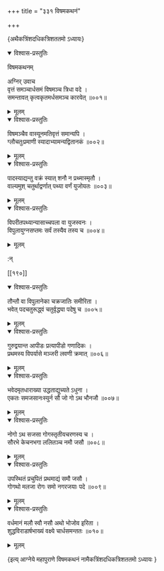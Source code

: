 +++
title = "३३१ विषमकथनं"

+++

\{अथैकत्रिंशदधिकत्रिशततमो ऽध्यायः\}


<details open><summary>विश्वास-प्रस्तुतिः</summary>

विषमकथनम्  
    
अग्निर् उवाच  
वृत्तं समञ्चार्धसमं विषमञ्च त्रिधा वदे   ।  
समन्तावत् कृत्वकृतमर्धसमञ्च कारयेत् ॥००१॥
</details>

<details><summary>मूलम्</summary>

विषमकथनम्  
    
अग्निर् उवाच  
वृत्तं समञ्चार्धसमं विषमञ्च त्रिधा वदे   ।  
समन्तावत् कृत्वकृतमर्धसमञ्च कारयेत् ॥००१॥
</details>  

<details open><summary>विश्वास-प्रस्तुतिः</summary>

विषमञ्चैव वास्यूनमतिवृत्तं समान्यपि ।  
ग्लौचतुःप्रमाणी स्यादाभ्यामन्यद्वितानकं   ॥००२॥
</details>

<details><summary>मूलम्</summary>

विषमञ्चैव वास्यूनमतिवृत्तं समान्यपि ।  
ग्लौचतुःप्रमाणी स्यादाभ्यामन्यद्वितानकं   ॥००२॥
</details>  

<details open><summary>विश्वास-प्रस्तुतिः</summary>

पादस्याद्यन्तु वक्रं स्यात् शनौ न प्रथ्मास्मृतौ   ।  
वाल्यमुश् चतुर्थाद्वर्णात् पथ्या वर्णं युजोयतः   ॥००३॥
</details>

<details><summary>मूलम्</summary>

पादस्याद्यन्तु वक्रं स्यात् शनौ न प्रथ्मास्मृतौ   ।  
वाल्यमुश् चतुर्थाद्वर्णात् पथ्या वर्णं युजोयतः   ॥००३॥
</details>  

<details open><summary>विश्वास-प्रस्तुतिः</summary>

विपरीतपथ्यान्यासाच्चपला वा युजस्वनः ।  
विपुलायुग्नसप्तमः सर्वं तस्यैव तस्य च ॥००४॥
</details>

<details><summary>मूलम्</summary>

विपरीतपथ्यान्यासाच्चपला वा युजस्वनः ।  
विपुलायुग्नसप्तमः सर्वं तस्यैव तस्य च ॥००४॥
</details>  
    
:न्  
    
[^१]: नः पूर्व इति ख॥  
    
[^२]: ह्य् अ तियेकनुरुमिति ञ॥  

[[१९०]]
    

<details open><summary>विश्वास-प्रस्तुतिः</summary>

तौन्तौ वा विपुलानेका चक्रजातिः समीरिता ।  
भवेत् पदचतुरूद्ध्वं चतुर्वृद्ध्या पदेषु च ॥००५॥
</details>

<details><summary>मूलम्</summary>

तौन्तौ वा विपुलानेका चक्रजातिः समीरिता ।  
भवेत् पदचतुरूद्ध्वं चतुर्वृद्ध्या पदेषु च ॥००५॥
</details>  

<details open><summary>विश्वास-प्रस्तुतिः</summary>

गुरुद्वयान्त आपीडः प्रत्यापीडो गणादिकः   ।  
प्रथमस्य विपर्यासे मञ्जरी लवणी क्रमात् ॥००६॥
</details>

<details><summary>मूलम्</summary>

गुरुद्वयान्त आपीडः प्रत्यापीडो गणादिकः   ।  
प्रथमस्य विपर्यासे मञ्जरी लवणी क्रमात् ॥००६॥
</details>  

<details open><summary>विश्वास-प्रस्तुतिः</summary>

भवेदमृतधाराख्या उद्धताद्युच्यते ऽधुना ।  
एकतः समजसानःस्युर्न सौ जो गो ऽथ भौनजौ ॥००७॥
</details>

<details><summary>मूलम्</summary>

भवेदमृतधाराख्या उद्धताद्युच्यते ऽधुना ।  
एकतः समजसानःस्युर्न सौ जो गो ऽथ भौनजौ ॥००७॥
</details>  

<details open><summary>विश्वास-प्रस्तुतिः</summary>

नोगो ऽथ सजसा गोगस्तृतीयचरणस्य च ।  
सौरभे केचनभगा ललितञ्च नमौ जसौ ॥००८॥
</details>

<details><summary>मूलम्</summary>

नोगो ऽथ सजसा गोगस्तृतीयचरणस्य च ।  
सौरभे केचनभगा ललितञ्च नमौ जसौ ॥००८॥
</details>  

<details open><summary>विश्वास-प्रस्तुतिः</summary>

उपस्थितं प्रचुपितं प्रथमाद्यं समौ जसौ ।  
गोगथो मलजा रोगः समो नगरजयाः पदे ॥००९॥
</details>

<details><summary>मूलम्</summary>

उपस्थितं प्रचुपितं प्रथमाद्यं समौ जसौ ।  
गोगथो मलजा रोगः समो नगरजयाः पदे ॥००९॥
</details>  

<details open><summary>विश्वास-प्रस्तुतिः</summary>

वर्धमानं मलौ स्वौ नसौ अथो भोजोव इरिता ।  
शुद्धविराडार्षभाख्यं वक्ष्ये चार्धसमन्ततः   ॥०१०॥
</details>

<details><summary>मूलम्</summary>

वर्धमानं मलौ स्वौ नसौ अथो भोजोव इरिता ।  
शुद्धविराडार्षभाख्यं वक्ष्ये चार्धसमन्ततः   ॥०१०॥
</details>

\{इत्य् आग्नेये महापुराणे विषमकथनं नामैकत्रिंशदधिकत्रिशततमो ऽध्यायः  }
    